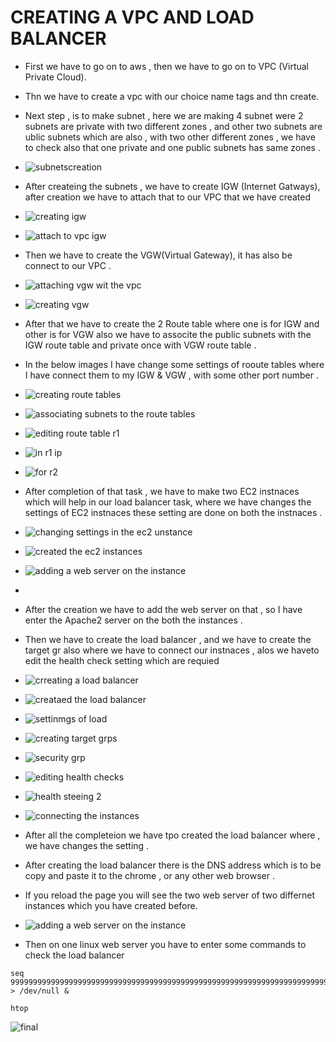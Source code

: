 # CREATING A VPC AND LOAD BALANCER

* First we have to go on to aws , then we have to go on to VPC (Virtual Private Cloud).
* Thn we have to create a vpc with our choice name tags and thn create.
* Next step , is to make subnet , here we are making 4 subnet were 2 subnets are private with two different zones , and other two subnets are ublic subnets which are also , with two other different zones , we have to check also that one private and one public subnets has same zones .
* ![subnetscreation](https://github.com/user-attachments/assets/8bfe36be-3f1e-4ba8-8537-3d05cc1b7821)

* After createing the subnets , we have to create IGW (Internet Gatways), after creation we have to attach that to our VPC that we have created
* ![creating igw ](https://github.com/user-attachments/assets/b823b827-522e-4e56-9c43-fb84948f51e7)
* ![attach to vpc igw](https://github.com/user-attachments/assets/ccf19fa4-c5e8-4eaa-8c82-15fae8fb9b78)

* Then we have to create the VGW(Virtual Gateway), it has also be connect to our VPC .
* ![attaching vgw wit the vpc](https://github.com/user-attachments/assets/233c2504-27c2-4070-bb53-dbcf46486686)
* ![creating vgw ](https://github.com/user-attachments/assets/60cd06bd-428b-4397-af81-73e986881323)

* After that we have to create the 2 Route table where one is for IGW and other is for VGW also we have to associte the public subnets with the IGW route table and private once with VGW route table .
* In the below images I have change some settings of rooute tables where I have connect them to my IGW & VGW , with some other port number .
* ![creating route tables](https://github.com/user-attachments/assets/cf513e63-9693-45ba-bba0-248524a7b673)
* ![associating subnets to the route tables](https://github.com/user-attachments/assets/28e4200e-9457-46a7-8343-0a960d0645ed)
* ![editing route table r1 ](https://github.com/user-attachments/assets/23ef3efa-099e-4d0d-9f98-52815bad9197)
* ![in r1 ip](https://github.com/user-attachments/assets/d2be1bef-adec-498c-9958-518d571eea32)
* ![for r2 ](https://github.com/user-attachments/assets/02110d42-4dda-409f-917b-90502fa4e7e3)

* After completion of that task , we have to make two EC2 instnaces which will help in our load balancer task, where we have changes the settings of EC2 instnaces these setting are done on both the instnaces .
* ![changing settings in the ec2 unstance](https://github.com/user-attachments/assets/7ae32a2b-938c-4f18-a376-d66ac88ea46c)
* ![created the ec2 instances ](https://github.com/user-attachments/assets/109b2d21-c81e-47ff-8f5e-fa80c0e864fa)
* ![adding a web server on the instance](https://github.com/user-attachments/assets/6231f8f3-f420-4172-a21d-96be26d31795)
* 
* After the creation we have to add the web server on that , so I have enter the Apache2 server on the both the instances .

* Then we have to create the load balancer , and we have to create the target gr also where we have to connect our instnaces , alos we haveto edit the health check setting which are requied
* ![crreating a load balancer](https://github.com/user-attachments/assets/f896d602-a3ac-4c0d-a43f-32b133ea5da6)
* ![creataed the load balancer](https://github.com/user-attachments/assets/12a42278-a2bc-4133-80d1-24ae3f131741)
* ![settinmgs of load ](https://github.com/user-attachments/assets/62f4e224-4618-4768-b20a-18b4c56fa5da)
* ![creating target grps](https://github.com/user-attachments/assets/dc6a0846-ef2e-404c-bed6-83edd0643f3b)
* ![security grp ](https://github.com/user-attachments/assets/65e577ff-ae4a-4d6f-88b1-8b9668829c15)
* ![editing health checks](https://github.com/user-attachments/assets/5a6ea968-a6c0-414c-9bd6-6a2852eaa431)
* ![health steeing 2](https://github.com/user-attachments/assets/b45ef372-b95c-4d65-a3b6-d7149497ca18)
* ![connecting the instances ](https://github.com/user-attachments/assets/060a96d1-4ae6-4a72-9910-28dd26daeabd)

* After all the completeion we have tpo created the load balancer where , we have changes the setting .
* After creating the load balancer there is the DNS address which is to be copy and paste it to the chrome , or any other web browser .
* If you reload the page you will see the two web server of two differnet instances which you have created before.
* ![adding a web server on the instance](https://github.com/user-attachments/assets/ef14708f-858a-4741-88d6-c0d6cce891fa)

* Then on one linux web server you have to enter some commands to check the load balancer
```
seq 99999999999999999999999999999999999999999999999999999999999999999999999999999999999999999999999999999999 > /dev/null &
```
```
htop
```
![final](https://github.com/user-attachments/assets/053a2e2a-3ba3-4a0c-b8af-315bfe92aa55)
